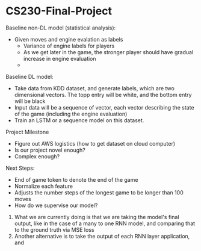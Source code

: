 # CS230-Final-Project

Baseline non-DL model (statistical analysis): 
- Given moves and engine evalation as labels
  - Variance of engine labels for players
  - As we get later in the game, the stronger player should have gradual increase in engine evaluation
  - 
  
 Baseline DL model:
 - Take data from KDD dataset, and generate labels, which are two dimensional vectors. The topp entry will be white, and the bottom entry will be black
 - Input data will be a sequence of vector, each vector describing the state of the game (including the engine evaluation)
 - Train an LSTM or a sequence model on this dataset.


 Project Milestone
 - Figure out AWS logistics (how to get dataset on cloud computer)
 - Is our project novel enough?
 - Complex enough?

 
 Next Steps:
 - End of game token to denote the end of the game
 - Normalize each feature
 - Adjusts the number steps of the longest game to be longer than 100 moves
 - How do we supervise our model?
  1. What we are currently doing is that we are taking the model's final output,
     like in the case of a many to one RNN model, and comparing that to the
     ground truth via MSE loss
  2. Another alternative is to take the output of each RNN layer application,
     and  


